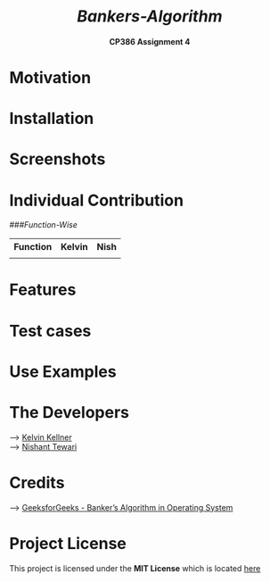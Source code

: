 *<h1 align= "center"> Bankers-Algorithm</h1>*
<h4 align= "center"> CP386 Assignment 4</h4>

# Motivation 

# Installation

# Screenshots 

# Individual Contribution 
*###Function-Wise*
<table>
<tr>
<th>Function</th>
<th>Kelvin</th>
<th>Nish</th>
</tr>
<tr>

<td>

</td><td>


</td></tr> </table>

# Features 

# Test cases

# Use Examples 

# The Developers
--> [Kelvin Kellner](https://github.com/kelvinkellner)<br/>
--> [Nishant Tewari](https://github.com/XSilviaX)<br/>  

# Credits
--> [GeeksforGeeks - Banker’s Algorithm in Operating System](https://www.geeksforgeeks.org/bankers-algorithm-in-operating-system-2/)<br/> 

# Project License
This project is licensed under the **MIT License** which is located [here](https://github.com/kelvinkellner/Bankers-Algorithm/blob/51cdac26b261e5d1328c41437b065f31d17f4da9/LICENSE)